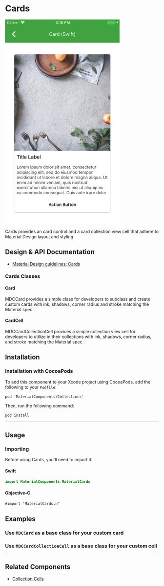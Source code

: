 <!--docs:
title: "Cards"
layout: detail
section: components
excerpt: "Card classes that adhere to Material Design layout and styling."
iconId: list
path: /catalog/cards/
api_doc_root: true
-->

# Cards

<div class="article__asset article__asset--screenshot">
  <img src="docs/assets/cards.png" alt="Cards" width="375">
</div>

Cards provides an card control and a card collection view cell that adhere to Material Design
layout and styling.

## Design & API Documentation

<ul class="icon-list">
  <li class="icon-list-item icon-list-item--spec"><a href="https://material.io/guidelines/components/cards.html">Material Design guidelines: Cards</a></li>
</ul>


### Cards Classes

#### Card

MDCCard provides a simple class for developers to subclass and create custom cards with ink,
shadows, corner radius and stroke matching the Material spec.

#### CardCell

MDCCardCollectionCell provices a simple collection view cell for developers to utilize in their
collections with ink, shadows, corner radius, and stroke matching the Material spec.


## Installation

### Installation with CocoaPods

To add this component to your Xcode project using CocoaPods, add the following to your `Podfile`:

```
pod 'MaterialComponents/Collections'
```
<!--{: .code-renderer.code-renderer--install }-->

Then, run the following command:

``` bash
pod install
```

- - -

## Usage

### Importing

Before using Cards, you'll need to import it:

<!--<div class="material-code-render" markdown="1">-->
#### Swift
``` swift
import MaterialComponents.MaterialCards
```

#### Objective-C
``` objc
#import "MaterialCards.h"
```
<!--</div>-->

## Examples

### Use `MDCCard` as a base class for your custom card

### Use `MDCCardCollectionCell` as a base class for your custom cell

- - -

## Related Components

<ul class="icon-list">
  <li class="icon-list-item icon-list-item--components"><a href="../CollectionCells">Collection Cells</a></li>
</ul>

